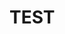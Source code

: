 <head>
  <title>Accueil - Site officiel de Jonathan GARAYT - garaytj13.github.io</title>
</head>
<body>
  <h1>TEST</h1>
</body>
